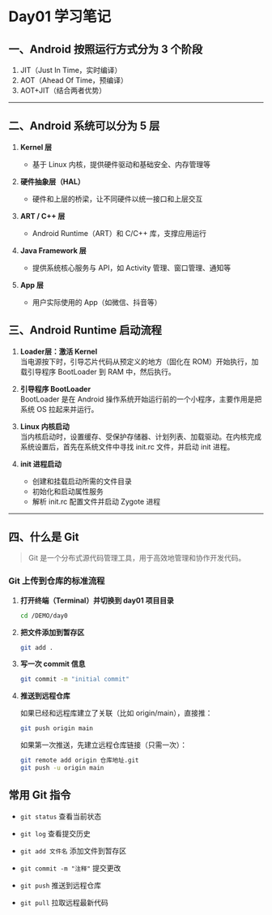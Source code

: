 # Day01 学习笔记

## 一、Android 按照运行方式分为 3 个阶段

1. JIT（Just In Time，实时编译）
2. AOT（Ahead Of Time，预编译）
3. AOT+JIT（结合两者优势）

---

## 二、Android 系统可以分为 5 层

1. **Kernel 层**  
   - 基于 Linux 内核，提供硬件驱动和基础安全、内存管理等

2. **硬件抽象层（HAL）**  
   - 硬件和上层的桥梁，让不同硬件以统一接口和上层交互

3. **ART / C++ 层**  
   - Android Runtime（ART）和 C/C++ 库，支撑应用运行

4. **Java Framework 层**  
   - 提供系统核心服务与 API，如 Activity 管理、窗口管理、通知等

5. **App 层**  
   - 用户实际使用的 App（如微信、抖音等）


## 三、Android Runtime 启动流程

1. **Loader层：激活 Kernel**  
   当电源按下时，引导芯片代码从预定义的地方（固化在 ROM）开始执行，加载引导程序 BootLoader 到 RAM 中，然后执行。

2. **引导程序 BootLoader**  
   BootLoader 是在 Android 操作系统开始运行前的一个小程序，主要作用是把系统 OS 拉起来并运行。

3. **Linux 内核启动**  
   当内核启动时，设置缓存、受保护存储器、计划列表、加载驱动。在内核完成系统设置后，首先在系统文件中寻找 init.rc 文件，并启动 init 进程。

4. **init 进程启动**  
   - 创建和挂载启动所需的文件目录  
   - 初始化和启动属性服务  
   - 解析 init.rc 配置文件并启动 Zygote 进程

---
## 四、什么是 Git

> Git 是一个分布式源代码管理工具，用于高效地管理和协作开发代码。

### Git 上传到仓库的标准流程

1. **打开终端（Terminal）并切换到 day01 项目目录**  
   ```bash
   cd /DEMO/day0
   ```

2. **把文件添加到暂存区**

   ```bash
   git add .
   ```

3. **写一次 commit 信息**

   ```bash
   git commit -m "initial commit"
   ```

4. **推送到远程仓库**

   如果已经和远程库建立了关联（比如 origin/main），直接推：

   ```bash
   git push origin main
   ```

   如果第一次推送，先建立远程仓库链接（只需一次）：

   ```bash
   git remote add origin 仓库地址.git
   git push -u origin main
   ```

## 常用 Git 指令

- `git status` 查看当前状态

- `git log` 查看提交历史

- `git add 文件名` 添加文件到暂存区

- `git commit -m "注释"` 提交更改

- `git push` 推送到远程仓库

- `git pull` 拉取远程最新代码



